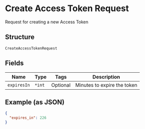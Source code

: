 
# Create Access Token Request

Request for creating a new Access Token

## Structure

`CreateAccessTokenRequest`

## Fields

| Name | Type | Tags | Description |
|  --- | --- | --- | --- |
| `expiresIn` | `*int` | Optional | Minutes to expire the token |

## Example (as JSON)

```json
{
  "expires_in": 226
}
```

